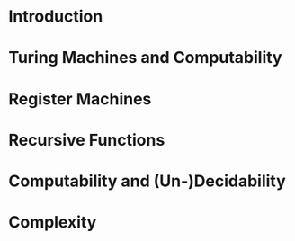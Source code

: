 # Introduction


# Turing Machines and Computability


# Register Machines


# Recursive Functions


# Computability and (Un-)Decidability


# Complexity
